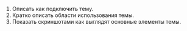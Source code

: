 1. Описать как подключить тему.
2. Кратко описать области использования темы.
3. Показать скриншотами как выглядят основные элементы темы.
